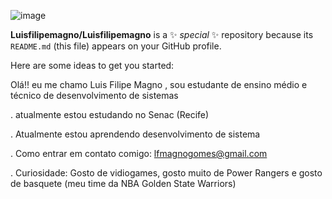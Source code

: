  ![image](https://github.com/Luisfilipemagno/Luisfilipemagno/assets/164562653/a2e1d283-4afd-429a-8200-f93d29ad448f)


**Luisfilipemagno/Luisfilipemagno** is a ✨ _special_ ✨ repository because its `README.md` (this file) appears on your GitHub profile.

Here are some ideas to get you started:

Olá!! eu me chamo Luis Filipe Magno , sou estudante de ensino médio e técnico de desenvolvimento de sistemas

.  atualmente estou estudando no Senac (Recife)

.  Atualmente estou aprendendo desenvolvimento de sistema

.  Como entrar em contato comigo: lfmagnogomes@gmail.com

.  Curiosidade: Gosto de vidiogames, gosto muito de Power Rangers e gosto de basquete (meu time da NBA Golden State Warriors)







